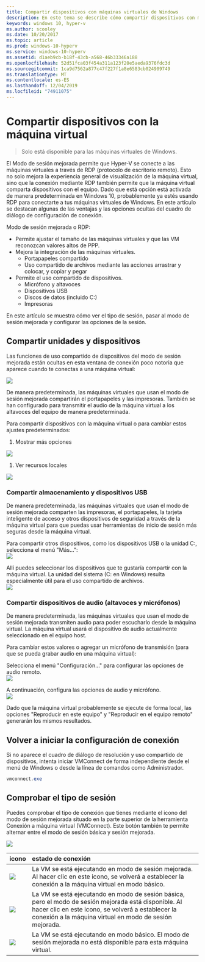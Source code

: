 ```yaml
---
title: Compartir dispositivos con máquinas virtuales de Windows
description: En este tema se describe cómo compartir dispositivos con máquinas virtuales de Hyper-V (USB, audio, micrófono y unidades montadas).
keywords: windows 10, hyper-v
ms.author: scooley
ms.date: 10/20/2017
ms.topic: article
ms.prod: windows-10-hyperv
ms.service: windows-10-hyperv
ms.assetid: d1aeb9cb-b18f-43cb-a568-46b33346a188
ms.openlocfilehash: 52d51fca03f454a311a123f20e5aeda9376fdc3d
ms.sourcegitcommit: 1ca9d7562a877c47f227f1a8e6583cb024909749
ms.translationtype: MT
ms.contentlocale: es-ES
ms.lasthandoff: 12/04/2019
ms.locfileid: "74911075"
---
```

# <a name="share-devices-with-your-virtual-machine"></a>Compartir dispositivos con la máquina virtual

> Solo está disponible para las máquinas virtuales de Windows.

El Modo de sesión mejorada permite que Hyper-V se conecte a las máquinas virtuales a través de RDP (protocolo de escritorio remoto).  Esto no solo mejora la experiencia general de visualización de la máquina virtual, sino que la conexión mediante RDP también permite que la máquina virtual comparta dispositivos con el equipo.  Dado que está opción está activada de manera predeterminada en Windows 10, probablemente ya estés usando RDP para conectarte a tus máquinas virtuales de Windows.  En este artículo se destacan algunas de las ventajas y las opciones ocultas del cuadro de diálogo de configuración de conexión.

Modo de sesión mejorada o RDP:

* Permite ajustar el tamaño de las máquinas virtuales y que las VM reconozcan valores altos de PPP.
* Mejora la integración de las máquinas virtuales.
  * Portapapeles compartido
  * Uso compartido de archivos mediante las acciones arrastrar y colocar, y copiar y pegar
* Permite el uso compartido de dispositivos.
  * Micrófono y altavoces
  * Dispositivos USB
  * Discos de datos (incluido C:)
  * Impresoras

En este artículo se muestra cómo ver el tipo de sesión, pasar al modo de sesión mejorada y configurar las opciones de la sesión.

## <a name="share-drives-and-devices"></a>Compartir unidades y dispositivos

Las funciones de uso compartido de dispositivos del modo de sesión mejorada están ocultas en esta ventana de conexión poco notoria que aparece cuando te conectas a una máquina virtual:

![](media/esm-default-view.png)

De manera predeterminada, las máquinas virtuales que usan el modo de sesión mejorada compartirán el portapapeles y las impresoras.  También se han configurado para transmitir el audio de la máquina virtual a los altavoces del equipo de manera predeterminada.

Para compartir dispositivos con la máquina virtual o para cambiar estos ajustes predeterminados:

1. Mostrar más opciones

  ![](media/esm-show-options.png)

1. Ver recursos locales

  ![](media/esm-local-resources.png)

### <a name="share-storage-and-usb-devices"></a>Compartir almacenamiento y dispositivos USB

De manera predeterminada, las máquinas virtuales que usan el modo de sesión mejorada comparten las impresoras, el portapapeles, la tarjeta inteligente de acceso y otros dispositivos de seguridad a través de la máquina virtual para que puedas usar herramientas de inicio de sesión más seguras desde la máquina virtual.

Para compartir otros dispositivos, como los dispositivos USB o la unidad C:, selecciona el menú "Más…":  
![](media/esm-more-devices.png)

Allí puedes seleccionar los dispositivos que te gustaría compartir con la máquina virtual.  La unidad del sistema (C: en Windows) resulta especialmente útil para el uso compartido de archivos.  
![](media/esm-drives-usb.png)

### <a name="share-audio-devices-speakers-and-microphones"></a>Compartir dispositivos de audio (altavoces y micrófonos)

De manera predeterminada, las máquinas virtuales que usan el modo de sesión mejorada transmiten audio para poder escucharlo desde la máquina virtual.  La máquina virtual usará el dispositivo de audio actualmente seleccionado en el equipo host.

Para cambiar estos valores o agregar un micrófono de transmisión (para que se pueda grabar audio en una máquina virtual):

Selecciona el menú "Configuración…" para configurar las opciones de audio remoto.  
![](media/esm-audio.png)

A continuación, configura las opciones de audio y micrófono.  
![](media/esm-audio-settings.png)

Dado que la máquina virtual probablemente se ejecute de forma local, las opciones "Reproducir en este equipo" y "Reproducir en el equipo remoto" generarán los mismos resultados.

## <a name="re-launching-the-connection-settings"></a>Volver a iniciar la configuración de conexión

Si no aparece el cuadro de diálogo de resolución y uso compartido de dispositivos, intenta iniciar VMConnect de forma independiente desde el menú de Windows o desde la línea de comandos como Administrador.  

``` Powershell
vmconnect.exe
```

## <a name="check-session-type"></a>Comprobar el tipo de sesión

Puedes comprobar el tipo de conexión que tienes mediante el icono del modo de sesión mejorada situado en la parte superior de la herramienta Conexión a máquina virtual (VMConnect).  Este botón también te permite alternar entre el modo de sesión básica y sesión mejorada.

![](media/esm-button-location.png)

| icono | estado de conexión |
|:-----|:---------|
|![](media/esm-basic.png)| La VM se está ejecutando en modo de sesión mejorada.  Al hacer clic en este icono, se volverá a establecer la conexión a la máquina virtual en modo básico. |
|![](media/esm-connect.png)| La VM se está ejecutando en modo de sesión básica, pero el modo de sesión mejorada está disponible.  Al hacer clic en este icono, se volverá a establecer la conexión a la máquina virtual en modo de sesión mejorada.  |
|![](media/esm-stop.png)| La VM se está ejecutando en modo básico.  El modo de sesión mejorada no está disponible para esta máquina virtual. |